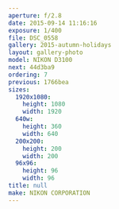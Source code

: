 ```yaml
---
aperture: f/2.8
date: 2015-09-14 11:16:16
exposure: 1/400
file: DSC_0558
gallery: 2015-autumn-holidays
layout: gallery-photo
model: NIKON D3100
next: 44d3ba9
ordering: 7
previous: 1766bea
sizes:
  1920x1080:
    height: 1080
    width: 1920
  640w:
    height: 360
    width: 640
  200x200:
    height: 200
    width: 200
  96x96:
    height: 96
    width: 96
title: null
make: NIKON CORPORATION
---
```

